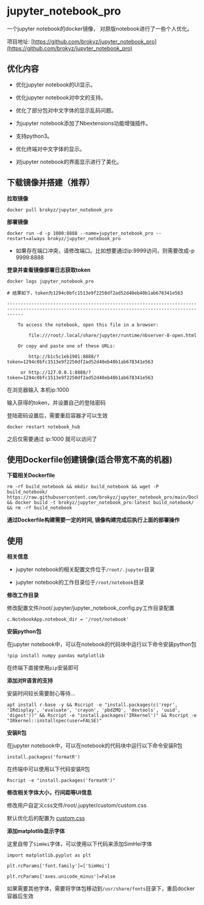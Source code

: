 # jupyter_notebook_pro

一个jupyter notebook的docker镜像， 对原版notebook进行了一些个人优化。

项目地址: [https://github.com/brokyz/jupyter_notebook_pro](https://github.com/brokyz/jupyter_notebook_pro)

## 优化内容

- 优化jupyter notebook的UI显示。

- 优化jupyter notebook对中文的支持。

- 优化了部分包对中文字体的显示乱码问题。

- 为jupyter notebook添加了Nbextensions功能增强插件。

- 支持python3。

- 优化终端对中文字体的显示。

- 对jupyter notebook的界面显示进行了美化。

## 下载镜像并搭建（推荐）

**拉取镜像**

```
docker pull brokyz/jupyter_notebook_pro
```

**部署镜像**

```
docker run -d -p 1000:8888 --name=jupyter_notebook_pro --restart=always brokyz/jupyter_notebook_pro
```
- 如果存在端口冲突，请修改端口。比如想要通过ip:9999访问，则需要改成-p 9999:8888

**登录并查看镜像部署日志获取token**

```
docker logs jupyter_notebook_pro

# 结果如下，token为1294c0bfc1513e9f2250df2ad52d40eb40b1ab678341e563

--------------------------------------------------------------------------------------------------------------------------------------------------

    To access the notebook, open this file in a browser:

        file:///root/.local/share/jupyter/runtime/nbserver-8-open.html

    Or copy and paste one of these URLs:

        http://b1c5c1eb1901:8888/?token=1294c0bfc1513e9f2250df2ad52d40eb40b1ab678341e563

     or http://127.0.0.1:8888/?token=1294c0bfc1513e9f2250df2ad52d40eb40b1ab678341e563
```

在浏览器输入 本机ip:1000

输入获得的token，并设置自己的登陆密码

登陆密码设置后，需要重启容器才可以生效

```
docker restart notebook_hub
```

之后仅需要通过 ip:1000 就可以访问了

## 使用Dockerfile创建镜像(适合带宽不高的机器)

**下载相关Dockerfile**

```
rm -rf build_notebook && mkdir build_notebook && wget -P build_notebook/ https://raw.githubusercontent.com/brokyz/jupyter_notebook_pro/main/Dockerfile && docker build -t brokyz/jupyter_notebook_pro:latest build_notebook/ && rm -rf build_notebook
```

**通过Dockerfile构建需要一定的时间, 镜像构建完成后执行上面的部署操作**

## 使用

**相关信息**

- jupyter notebook的相关配置文件位于`/root/.jupyter`目录

- jupyter notebook的工作目录位于`/root/notebook`目录

**修改工作目录**

修改配置文件/root/.jupyter/jupyter_notebook_config.py工作目录配置

```
c.NotebookApp.notebook_dir = '/root/notebook'
```

**安装python包**

在jupyter notebook中，可以在notebook的代码块中运行以下命令安装python包

```
!pip install numpy pandas matplotlib
```

在终端下直接使用`pip`安装即可

**添加对R语言的支持**

安装时间较长需要耐心等待...
```
apt install r-base -y && Rscript -e "install.packages(c('repr', 'IRdisplay', 'evaluate', 'crayon', 'pbdZMQ', 'devtools', 'uuid', 'digest'))" && Rscript -e "install.packages('IRkernel')" && Rscript -e "IRkernel::installspec(user=FALSE)"
```

**安装R包**

在jupyter notebook中，可以在notebook的代码块中运行以下命令安装R包

```
install.packages('formatR')
```

在终端中可以使用以下代码安装R包

```
Rscript -e "install.packages('formatR')"
```

**修改相关字体大小，行间距等UI信息**

修改用户自定义css文件/root/.jupyter/custom/custom.css

默认优化后的配置为 [custom.css](https://github.com/brokyz/jupyter_notebook_pro/blob/main/config/custom.css)

**添加matplotlib显示字体**

这里自带了`SimHei`字体，可以使用以下代码来添加SimHei字体

```
import matplotlib.pyplot as plt

plt.rcParams['font.family']=['SimHei']

plt.rcParams['axes.unicode_minus']=False
```

如果需要其他字体，需要将字体包移动到`/usr/share/fonts`目录下，重启docker容器后生效
